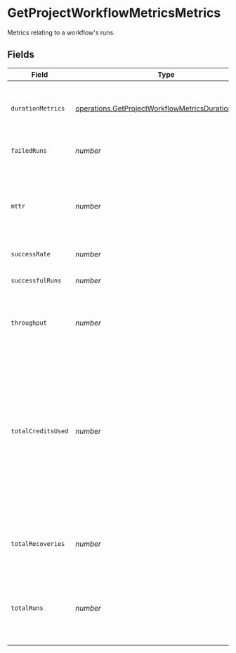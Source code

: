 # GetProjectWorkflowMetricsMetrics

Metrics relating to a workflow's runs.


## Fields

| Field                                                                                                                                                                             | Type                                                                                                                                                                              | Required                                                                                                                                                                          | Description                                                                                                                                                                       |
| --------------------------------------------------------------------------------------------------------------------------------------------------------------------------------- | --------------------------------------------------------------------------------------------------------------------------------------------------------------------------------- | --------------------------------------------------------------------------------------------------------------------------------------------------------------------------------- | --------------------------------------------------------------------------------------------------------------------------------------------------------------------------------- |
| `durationMetrics`                                                                                                                                                                 | [operations.GetProjectWorkflowMetricsDurationMetrics](../../../sdk/models/operations/getprojectworkflowmetricsdurationmetrics.md)                                                 | :heavy_check_mark:                                                                                                                                                                | Metrics relating to the duration of runs for a workflow.                                                                                                                          |
| `failedRuns`                                                                                                                                                                      | *number*                                                                                                                                                                          | :heavy_check_mark:                                                                                                                                                                | The number of failed runs.                                                                                                                                                        |
| `mttr`                                                                                                                                                                            | *number*                                                                                                                                                                          | :heavy_check_mark:                                                                                                                                                                | The mean time to recovery (mean time between failures and their next success) in seconds.                                                                                         |
| `successRate`                                                                                                                                                                     | *number*                                                                                                                                                                          | :heavy_check_mark:                                                                                                                                                                | N/A                                                                                                                                                                               |
| `successfulRuns`                                                                                                                                                                  | *number*                                                                                                                                                                          | :heavy_check_mark:                                                                                                                                                                | The number of successful runs.                                                                                                                                                    |
| `throughput`                                                                                                                                                                      | *number*                                                                                                                                                                          | :heavy_check_mark:                                                                                                                                                                | The average number of runs per day.                                                                                                                                               |
| `totalCreditsUsed`                                                                                                                                                                | *number*                                                                                                                                                                          | :heavy_check_mark:                                                                                                                                                                | The total credits consumed by the workflow in the aggregation window. Note that Insights is not a real time financial reporting tool and should not be used for credit reporting. |
| `totalRecoveries`                                                                                                                                                                 | *number*                                                                                                                                                                          | :heavy_check_mark:                                                                                                                                                                | The number of recovered workflow executions per day.                                                                                                                              |
| `totalRuns`                                                                                                                                                                       | *number*                                                                                                                                                                          | :heavy_check_mark:                                                                                                                                                                | The total number of runs, including runs that are still on-hold or running.                                                                                                       |